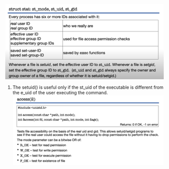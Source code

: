 
![](./images/st_mode.png)


1. The setuid() is useful only if the st_uid of the executable is different from the e_uid of the user executing the command.
![](./images/access.png)



